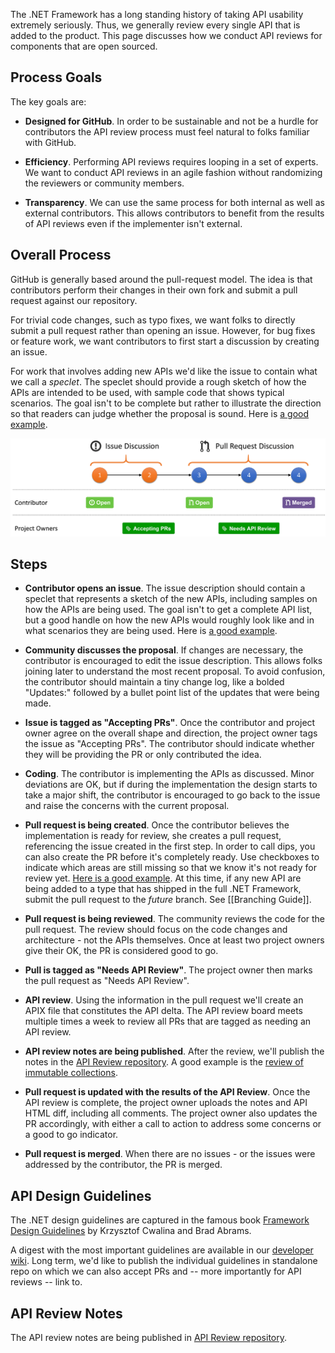 The .NET Framework has a long standing history of taking API usability extremely seriously. Thus, we generally review every single API that is added to the product. This page discusses how we conduct API reviews for components that are open sourced.

## Process Goals

The key goals are:

* **Designed for GitHub**. In order to be sustainable and not be a hurdle for contributors the API review process must feel natural to folks familiar with GitHub.

* **Efficiency**. Performing API reviews requires looping in a set of experts. We want to conduct API reviews in an agile fashion without randomizing the reviewers or community members.

* **Transparency**. We can use the same process for both internal as well as external contributors. This allows contributors to benefit from the results of API reviews even if the implementer isn't external.

## Overall Process

GitHub is generally based around the pull-request model. The idea is that contributors perform their changes in their own fork and submit a pull request against our repository.

For trivial code changes, such as typo fixes, we want folks to directly submit a pull request rather than opening an issue. However, for bug fixes or feature work, we want contributors to first start a discussion by creating an issue.

For work that involves adding new APIs we'd like the issue to contain what we call a *speclet*. The speclet should provide a rough sketch of how the APIs are intended to be used, with sample code that shows typical scenarios. The goal isn't to be complete but rather to illustrate the direction so that readers can judge whether the proposal is sound. Here is [a good example](https://github.com/dotnet/corefx/issues/271).

![API Review Process](img/API-Review-Process.png)

## Steps

* **Contributor opens an issue**. The issue description should contain a speclet that represents a sketch of the new APIs, including samples on how the APIs are being used. The goal isn't to get a complete API list, but a good handle on how the new APIs would roughly look like and in what scenarios they are being used. Here is [a good example](https://github.com/dotnet/corefx/issues/271).

* **Community discusses the proposal**. If changes are necessary, the contributor is encouraged to edit the issue description. This allows folks joining later to understand the most recent proposal. To avoid confusion, the contributor should maintain a tiny change log, like a bolded "Updates:" followed by a bullet point list of the updates that were being made.

* **Issue is tagged as "Accepting PRs"**. Once the contributor and project owner agree on the overall shape and direction, the project owner tags the issue as "Accepting PRs". The contributor should indicate whether they will be providing the PR or only contributed the idea.

* **Coding**. The contributor is implementing the APIs as discussed. Minor deviations are OK, but if during the implementation the design starts to take a major shift, the contributor is encouraged to go back to the issue and raise the concerns with the current proposal.

* **Pull request is being created**. Once the contributor believes the implementation is ready for review, she creates a pull request, referencing the issue created in the first step. In order to call dips, you can also create the PR before it's completely ready. Use checkboxes to indicate which areas are still missing so that we know it's not ready for review yet. [Here is a good example](https://github.com/dotnet/corefx/pull/316). At this time, if any new API are being added to a type that has shipped in the full .NET Framework, submit the pull request to the *future* branch. See [[Branching Guide]].

* **Pull request is being reviewed**. The community reviews the code for the pull request. The review should focus on the code changes and architecture - not the APIs themselves. Once at least two project owners give their OK, the PR is considered good to go.

* **Pull is tagged as "Needs API Review"**. The project owner then marks the pull request as "Needs API Review".

* **API review**. Using the information in the pull request we'll create an APIX file that constitutes the API delta. The API review board meets multiple times a week to review all PRs that are tagged as needing an API review.

* **API review notes are being published**. After the review, we'll publish the notes in the [API Review repository](https://github.com/dotnet/apireviews). A good example is the [review of immutable collections](https://github.com/dotnet/apireviews/tree/master/2015-01-07-immutable).

* **Pull request is updated with the results of the API Review**. Once the API review is complete, the project owner uploads the notes and API HTML diff, including all comments. The project owner also updates the PR accordingly, with either a call to action to address some concerns or a good to go indicator.

* **Pull request is merged**. When there are no issues - or the issues were addressed by the contributor, the PR is merged.

## API Design Guidelines

The .NET design guidelines are captured in the famous book [Framework Design Guidelines](http://amazon.com/dp/0321545613) by Krzysztof Cwalina and Brad Abrams.

A digest with the most important guidelines are available in our [developer wiki](Framework-Design-Guidelines-Digest). Long term, we'd like to publish the individual guidelines in standalone repo on which we can also accept PRs and -- more importantly for API reviews -- link to.

## API Review Notes

The API review notes are being published in [API Review repository](https://github.com/dotnet/apireviews).
